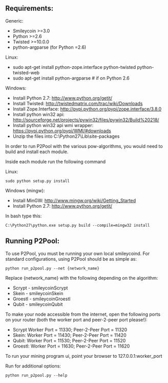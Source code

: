 Requirements:
-------------------------
Generic:
* Smileycoin >=3.0
* Python >=2.6
* Twisted >=10.0.0
* python-argparse (for Python =2.6)

Linux:
* sudo apt-get install python-zope.interface python-twisted python-twisted-web
* sudo apt-get install python-argparse # if on Python 2.6

Windows:
* Install Python 2.7: http://www.python.org/getit/
* Install Twisted: http://twistedmatrix.com/trac/wiki/Downloads
* Install Zope.Interface: http://pypi.python.org/pypi/zope.interface/3.8.0
* Install python win32 api: http://sourceforge.net/projects/pywin32/files/pywin32/Build%20218/
* Install python win32 api wmi wrapper: https://pypi.python.org/pypi/WMI/#downloads
* Unzip the files into C:\Python27\Lib\site-packages


In order to run P2Pool with the various pow-algorithms, you would need to build and install
each module.

Inside each module run the following command

Linux:

    sudo python setup.py install

Windows (mingw):
* Install MinGW: http://www.mingw.org/wiki/Getting_Started
* Install Python 2.7: http://www.python.org/getit/

In bash type this:

    C:\Python27\python.exe setup.py build --compile=mingw32 install



Running P2Pool:
-------------------------
To use P2Pool, you must be running your own local smileycoind. For standard
configurations, using P2Pool should be as simple as:

    python run_p2pool.py --net {network_name} 

Replace {network_name} with the following depending on the algorithm:

* Scrypt - smileycoinScrypt
* Skein - smileycoinSkein
* Groestl - smileycoinGroestl
* Qubit - smileycoinQubit

To make your node accessible from the internet, open the following ports on your router (both the worker port and peer-2-peer port please!):

* Scrypt Worker Port = 11330; Peer-2-Peer Port = 11320
* Skein: Worker Port = 11430; Peer-2-Peer Port = 11420
* Qubit: Worker Port = 11530; Peer-2-Peer Port = 11520
* Groestl: Worker Port = 11630; Peer-2-Peer Port = 11620

To run your mining program ui, point your browser to 127.0.0.1:worker_port

Run for additional options:

    python run_p2pool.py --help

